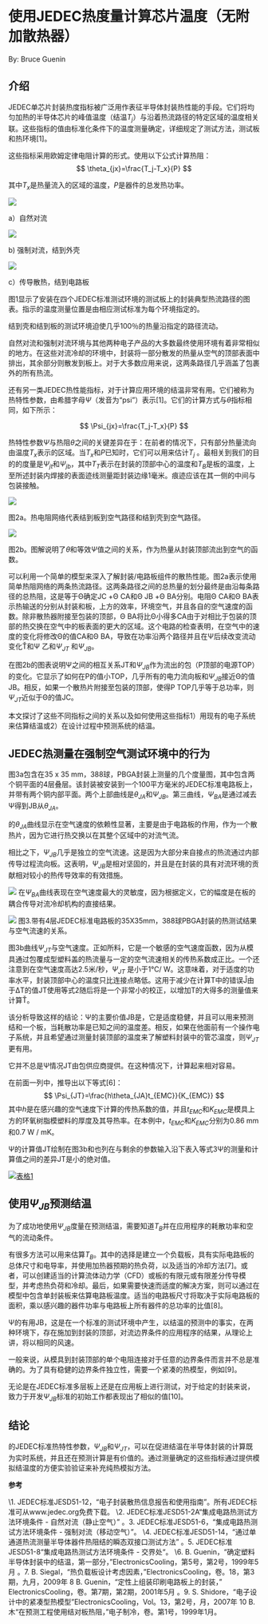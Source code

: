 # 使用JEDEC热度量计算芯片温度（无附加散热器）

By: Bruce Guenin

## 介绍

JEDEC单芯片封装热度指标被广泛用作表征半导体封装热性能的手段。它们将均匀加热的半导体芯片的峰值温度（结温$T_j$）与沿着热流路径的特定区域的温度相关联。这些指标的值由标准化条件下的温度测量确定，详细规定了测试方法，测试板和热环境[1]。

这些指标采用欧姆定律电阻计算的形式。使用以下公式计算热阻：
$$
\theta_{jx}=\frac{T_j-T_x}{P}
$$

其中$T_x$是热量流入的区域的温度，$P$是器件的总发热功率。

![](https://electronics-cooling.com/wp-content/uploads/2013/12/Fig1a.jpg)

a）自然对流

![](https://electronics-cooling.com/wp-content/uploads/2013/12/Fig1b.jpg)

b) 强制对流，结到外壳

![](https://electronics-cooling.com/wp-content/uploads/2013/12/Fig1c.jpg)

c）传导散热，结到电路板

图1显示了安装在四个JEDEC标准测试环境的测试板上的封装典型热流路径的图表。指示的温度测量位置是由相应测试标准为每个环境指定的。

结到壳和结到板的测试环境迫使几乎100％的热量沿指定的路径流动。

自然对流和强制对流环境与其他两种电子产品的大多数最终使用环境有着非常相似的地方。在这些对流冷却的环境中，封装将一部分散发的热量从空气的顶部表面中排出，其余部分则散发到板上。对于大多数应用来说，这两条路径几乎涵盖了包裹外的所有热流。

还有另一类JEDEC热性能指标，对于计算应用环境的结温非常有用。它们被称为热特性参数，由希腊字母$\Psi$（发音为“psi”）表示[1]。它们的计算方式与$\theta$指标相同，如下所示：

$$
\Psi_{jx}=\frac{T_j-T_x}{P}
$$

热特性参数$\Psi$与热阻$\theta$之间的关键差异在于：在前者的情况下，只有部分热量流向由温度$T_x$表示的区域。当$T_x$和$P$已知时，它们可以用来估计$T_j$ 。最相关到我们的目的的度量是$\Psi_{jt}$和$\Psi_{jb}$，其中$T_{T}$表示在封装的顶部中心的温度和$T_{B}$是板的温度，上至所述封装内焊接的表面迹线测量距封装边缘1毫米。痕迹应该在其一侧的中间与包装接触。

![](https://electronics-cooling.com/wp-content/uploads/2013/12/Fig2a.jpg)

图2a。热电阻网络代表结到板到空气路径和结到壳到空气路径。

![](https://electronics-cooling.com/wp-content/uploads/2013/12/Fig2b.jpg)

图2b。图解说明了$\theta$和等效$\Psi$值之间的关系，作为热量从封装顶部流出到空气的函数。

可以利用一个简单的模型来深入了解封装/电路板组件的散热性能。图2a表示使用简单热阻网络的两条热流路径。这两条路径之间的总热量的划分最终是由沿每条路径的总热阻，这是等于Θ确定JC +Θ CA和Θ JB +Θ BA分别。电阻Θ CA和Θ BA表示热输送的分别从封装和板，上方的效率，环境空气，并且各自的空气速度的函数。除非散热器附接至包装的顶部，Θ BA将比Θ小得多CA由于对相比于包装的顶部的热交换在空气中的板表面的更大的区域。这个电路的检查表明，在空气中的速度的变化将修改Θ的值CA和Θ BA，导致在功率沿两个路径并且在Ψ后续改变流动变化Ť和Ψ 乙和$\Psi_{JT}$  和$\Psi_{JB}$。

在图2b的图表说明Ψ之间的相互关系JT和$\Psi_{JB}$作为流出的包（P顶部的电源TOP）的变化。它显示了如何在P的值小TOP，几乎所有的电力流向板和$\Psi_{JB}$接近Θ的值JB。相反，如果一个散热片附接至包装的顶部，使得P TOP几乎等于总功率，则$\Psi_{JT}$近似于Θ的值JC。

本文探讨了这些不同指标之间的关系以及如何使用这些指标1）用现有的电子系统来估算结温或2）在设计过程中预测系统的结温。

## JEDEC热测量在强制空气测试环境中的行为

图3a包含在35 x 35 mm，388球，PBGA封装上测量的几个度量图，其中包含两个铜平面的4层叠层。该封装被安装到一个100平方毫米的JEDEC标准电路板上，并带有两个铜内部平面。两个上部曲线是$\theta_{JA}$和$\Psi_{JB}$。第三曲线，$\Psi_{BA}$是通过减去Ψ得到JB从$\theta_{JA}$。

的$\theta_{JA}$曲线显示在空气速度的依赖性显著，主要是由于电路板的作用，作为一个散热片，因为它进行热交换以在其整个区域中的对流气流。

相比之下，$\Psi_{JB}$几乎是独立的空气流速。这是因为大部分来自接点的热流通过内部传导过程流向板。这表明，$\Psi_{JB}$是相对坚固的，并且是在封装的具有对流环境的贡献相对较小的热传导效率的有效措施。

![](https://electronics-cooling.com/wp-content/uploads/2013/12/Fig3a.jpg)
在$\Psi_{BA}$曲线表现在空气速度最大的灵敏度，因为根据定义，它的幅度是在板的耦合传导对流冷却机构的直接结果。

![](https://electronics-cooling.com/wp-content/uploads/2013/12/Fig3b.jpg)
图3.带有4层JEDEC标准电路板的35X35mm，388球PBGA封装的热测试结果与空气流速的关系。

图3b曲线$\Psi_{JT}$与空气速度。正如所料，它是一个敏感的空气速度函数，因为从模具通过包覆成型塑料盖的热流量与一定的空气流速相关的传热系数成正比。一个还注意到在空气速度高达2.5米/秒，$\Psi_{JT}$ 是小于1℃/ W。这意味着，对于适度的功率水平，封装顶部中心的温度只比连接点略低。这用于减少在计算T中的错误Ĵ由于ΔT的值JT使用等式2随后将是一个非常小的校正，以增加T的大得多的测量值来计算Ť。

该分析导致这样的结论：Ψ的主要价值JB是，它是适度稳健，并且可以用来预测结和一个板，当耗散功率是已知之间的温度差。相反，如果在他面前有一个操作电子系统，并且希望通过测量封装顶部的温度来了解塑料封装中的管芯温度，则$\Psi_{JT}$更有用。

它并不总是Ψ情况JT由包供应商提供。在这种情况下，计算起来相对容易。

在前面一列中，推导出以下等式[6]：
$$
\Psi_{JT}=\frac{h\theta_{JA}t_{EMC}}{K_{EMC}}
$$
其中$h$是在感兴趣的空气速度下计算的传热系数的值，并且$t_{EMC}$和$K_{EMC}$是模具上方的环氧树脂模塑料的厚度及其导热率。在本例中，$t_{EMC}$和$K_{EMC}$分别为0.86 mm和0.7 W / mK。

Ψ的计算值JT绘制在图3b和也列在与剩余的参数输入沿下表入等式3Ψ的测量和计算值之间的差异JT是小的绝对值。

[![表格1](https://electronics-cooling.com/wp-content/uploads/2013/12/Table1.jpg)](https://electronics-cooling.com/wp-content/uploads/2013/12/Table1.jpg)

## 使用$\Psi_{JB}$预测结温

为了成功地使用$\Psi_{JB}$度量在预测结温，需要知道$T_B$并在应用程序的耗散功率和空气的流动条件。

有很多方法可以用来估算$T_B$。其中的选择是建立一个负载板，具有实际电路板的总体尺寸和电导率，并使用加热器预期的热负荷，以及适当的冷却方法[7]。或者，可以创建适当的计算流体动力学（CFD）或板的有限元或有限差分传导模型，并考虑热负荷和冷却。最后，如果需要快速而适度的解决方案，则可以通过在模型中包含单封装板来估算电路板温度。适当的电路板尺寸将取决于实际电路板的面积，乘以感兴趣的器件功率与电路板上所有器件的总功率的比值[8]。

Ψ的有用JB，这是在一个标准的测试环境中产生，以结温的预测中的事实，在两种环境下，存在施加到封装的顶部，对流边界条件的应用程序的结果，从理论上讲，将以相同的风速。

一般来说，从模具到封装顶部的单个电阻连接对于任意的边界条件而言并不总是准确的。为了具有稳健的边界条件独立性，需要一个紧凑的热模型，例如[9]。

无论是在JEDEC标准多层板上还是在应用板上进行测试，对于给定的封装来说，致力于开发$\Psi_{JB}$标准的初始工作都表现出了相似的值[10]。

## 结论

的JEDEC标准热特性参数，$\Psi_{JB}$和$\Psi_{JT}$，可以在促进结温在半导体封装的计算既为实时系统，并且还在预测计算是有价值的。通过测量确定的这些指标通过提供模拟结温度的方便实验验证来补充纯热模拟方法。

**参考**

\1. JEDEC标准JESD51-12，“电子封装散热信息报告和使用指南”。所有JEDEC标准可从www.jedec.org免费下载。
\2. JEDEC标准JESD51-2A“集成电路热测试方法环境条件 - 自然对流（静止空气）” 
。3. JEDEC标准JESD51-6，“集成电路热测试方法环境条件 - 强制对流（移动空气）”。
\4. JEDEC标准JESD51-14，“通过单通道热流测量半导体器件热阻结的瞬态双接口测试方法” 
。5. JEDEC标准JESD51-8“集成电路热测试方法环境条件 - 交界处“。
\6. B. Guenin，“确定塑料半导体封装中的结温，第一部分，”ElectronicsCooling，第5号，第2号，1999年5月
。7. B. Siegal，“热负载板设计考虑因素，”ElectronicsCooling，卷。18，第3期，九月，2009年
8 B. Guenin，“定性上组装印刷电路板上的封装，” ElectronicsCooling，卷。第7期，第2期，2001年5月
。9. S. Shidore，“电子设计中的紧凑型热模型”ElectronicsCooling，Vol。13，第2号，月，2007年
10 B.木“在预测工程使用结对板热阻，”电子制冷，卷。第1号，1999年1月。
